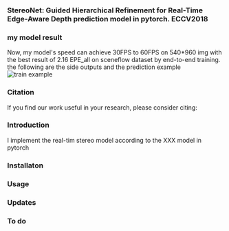 ### StereoNet: Guided Hierarchical Refinement for Real-Time Edge-Aware Depth prediction model in pytorch. ECCV2018

### my model result
Now, my model's speed can achieve 30FPS to 60FPS on 540*960 img with the best result of 2.16 EPE_all on sceneflow dataset by end-to-end training. 
the following are the side outputs and the prediction example
![train example](https://github.com/meteorshowers/StereoNet/blob/master/doc/iter-21200.jpg)

### Citation
If you find our work useful in your research, please consider citing:



### Introduction 
I implement the real-tim stereo model according to the   XXX   model in pytorch




### Installaton


### Usage


### Updates


### To do
